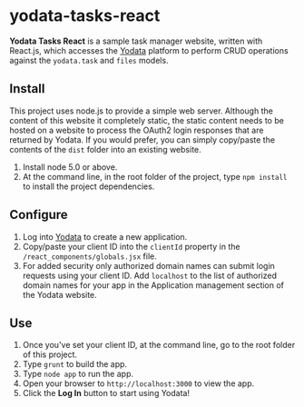 # yodata-tasks-react

**Yodata Tasks React** is a sample task manager website, written with React.js, which accesses the [Yodata](https://yodata.io) platform to perform CRUD operations against the `yodata.task` and `files` models. 

## Install

This project uses node.js to provide a simple web server. Although the content of this website it completely static, the static content needs to be hosted on a website to process the OAuth2 login responses that are returned by Yodata. If you would prefer, you can simply copy/paste the contents of the `dist` folder into an existing website. 

1. Install node 5.0 or above.
3. At the command line, in the root folder of the project, type `npm install` to install the project dependencies. 

## Configure

1. Log into [Yodata](https://yodata.io) to create a new application. 
2. Copy/paste your client ID into the `clientId` property in the `/react_components/globals.jsx` file.
3. For added security only authorized domain names can submit login requests using your client ID. Add `localhost` to the list of authorized domain names for your app in the Application management section of the Yodata website.

## Use

1. Once you've set your client ID, at the command line, go to the root folder of this project.
2. Type `grunt` to build the app.
3. Type `node app` to run the app.
4. Open your browser to `http://localhost:3000` to view the app.
5. Click the **Log In** button to start using Yodata!